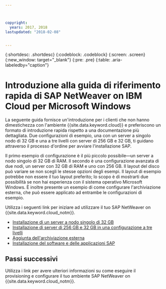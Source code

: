 ```yaml
---



copyright:
  years: 2017, 2018
lastupdated: "2018-02-08"


---
```


{:shortdesc: .shortdesc}
{:codeblock: .codeblock}
{:screen: .screen}
{:new_window: target="_blank"}
{:pre: .pre}
{:table: .aria-labeledby="caption"}

# Introduzione alla guida di riferimento rapida di SAP NetWeaver on IBM Cloud per Microsoft Windows

La seguente guida fornisce un'introduzione per i clienti che non hanno dimestichezza con l'ambiente {{site.data.keyword.cloud}} e preferiscono un formato di introduzione rapida rispetto a una documentazione più dettagliata. Due configurazioni di esempio, una con un server a singolo nodo di 32 GB e una a tre livelli con server di 256 GB e 32 GB, ti guidano attraverso il processo d'ordine per avviare l'installazione SAP.

Il primo esempio di configurazione è il più piccolo possibile—un server a nodo singolo di 32 GB di RAM. Il secondo è una configurazione avanzata di due nodi, un server con 32 GB di RAM e uno con 256 GB. Il layout del disco può variare se non scegli le stesse opzioni degli esempi. Il layout di esempio potrebbe non essere il tuo layout preferito; lo scopo è di mostrarti due possibilità se non hai esperienza con il sistema operativo Microsoft Windows. È inoltre presente un esempio di come configurare l'archiviazione esterna, che può essere applicato ad entrambe le configurazioni di esempio.

Utilizza i seguenti link per iniziare ad utilizzare il tuo SAP NetWeaver on {{site.data.keyword.cloud_notm}}.

  * [Installazione di un server a nodo singolo di 32 GB](/docs/infrastructure/sap-netweaver-ms-qrg/ms-installing-32-GB-server-single-node.html)
  * [Installazione di server di 256 GB e 32 GB in una configurazione a tre livelli](/docs/infrastructure/sap-netweaver-ms-qrg/ms-installing-256-GB-32-GB-server-three-tier-setup.html)
  * [Aggiunta dell'archiviazione esterna](/docs/infrastructure/sap-netweaver-ms-qrg/ms-provisioning-external-storage-to-your-server.html)
  * [Installazione del software e delle applicazioni SAP](/docs/infrastructure/sap-netweaver-ms-qrg/ms-installing-your-SAP-landscape.html)
  
## Passi successivi

Utilizza i link per avere ulteriori informazioni su come eseguire il provisioning e configurare il tuo ambiente SAP NetWeaver on {{site.data.keyword.cloud_notm}}.

